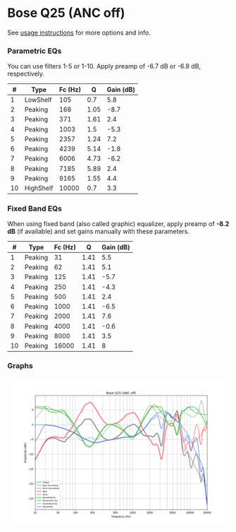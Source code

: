 # Bose Q25 (ANC off)
See [usage instructions](https://github.com/jaakkopasanen/AutoEq#usage) for more options and info.

### Parametric EQs
You can use filters 1-5 or 1-10. Apply preamp of -6.7 dB or -6.8 dB, respectively.

|   # | Type      |   Fc (Hz) |    Q |   Gain (dB) |
|-----|-----------|-----------|------|-------------|
|   1 | LowShelf  |       105 | 0.7  |         5.8 |
|   2 | Peaking   |       168 | 1.05 |        -8.7 |
|   3 | Peaking   |       371 | 1.61 |         2.4 |
|   4 | Peaking   |      1003 | 1.5  |        -5.3 |
|   5 | Peaking   |      2357 | 1.24 |         7.2 |
|   6 | Peaking   |      4239 | 5.14 |        -1.8 |
|   7 | Peaking   |      6006 | 4.73 |        -6.2 |
|   8 | Peaking   |      7185 | 5.89 |         2.4 |
|   9 | Peaking   |      9165 | 1.55 |         4.4 |
|  10 | HighShelf |     10000 | 0.7  |         3.3 |

### Fixed Band EQs
When using fixed band (also called graphic) equalizer, apply preamp of **-8.2 dB** (if available) and set gains manually with these parameters.

|   # | Type    |   Fc (Hz) |    Q |   Gain (dB) |
|-----|---------|-----------|------|-------------|
|   1 | Peaking |        31 | 1.41 |         5.5 |
|   2 | Peaking |        62 | 1.41 |         5.1 |
|   3 | Peaking |       125 | 1.41 |        -5.7 |
|   4 | Peaking |       250 | 1.41 |        -4.3 |
|   5 | Peaking |       500 | 1.41 |         2.4 |
|   6 | Peaking |      1000 | 1.41 |        -6.5 |
|   7 | Peaking |      2000 | 1.41 |         7.6 |
|   8 | Peaking |      4000 | 1.41 |        -0.6 |
|   9 | Peaking |      8000 | 1.41 |         3.5 |
|  10 | Peaking |     16000 | 1.41 |         8   |

### Graphs
![](./Bose%20Q25%20(ANC%20off).png)
